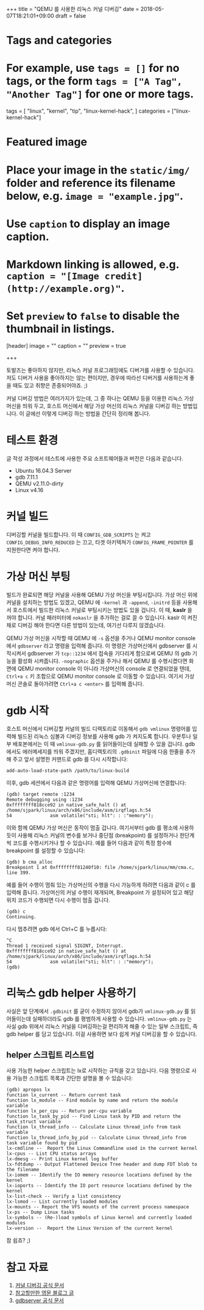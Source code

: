 +++
title = "QEMU 를 사용한 리눅스 커널 디버깅"
date = 2018-05-07T18:21:01+09:00
draft = false

# Tags and categories
# For example, use `tags = []` for no tags, or the form `tags = ["A Tag", "Another Tag"]` for one or more tags.
tags = [
	"linux",
	"kernel",
	"tip",
	"linux-kernel-hack",
	]
categories = ["linux-kernel-hack"]

# Featured image
# Place your image in the `static/img/` folder and reference its filename below, e.g. `image = "example.jpg"`.
# Use `caption` to display an image caption.
#   Markdown linking is allowed, e.g. `caption = "[Image credit](http://example.org)"`.
# Set `preview` to `false` to disable the thumbnail in listings.
[header]
image = ""
caption = ""
preview = true

+++

토발즈는 좋아하지 않지만, 리눅스 커널 프로그래밍에도 디버거를 사용할 수
있습니다.  저도 디버거 사용을 좋아하지는 않는 편이지만, 경우에 따라선 디버거를
사용하는게 좋을 때도 있고 취향은 존중되어야죠. ;)

커널 디버깅 방법은 여러가지가 있는데, 그 중 하나는 QEMU 등을 이용한 리눅스 가상
머신을 띄워 두고, 호스트 머신에서 해당 가상 머신의 리눅스 커널을 디버깅 하는
방법입니다.  이 글에선 이렇게 디버깅 하는 방법을 간단히 정리해 봅니다.


테스트 환경
===========

글 작성 과정에서 테스트에 사용한 주요 소프트웨어들과 버전은 다음과 같습니다.

- Ubuntu 16.04.3 Server
- gdb 7.11.1
- QEMU v2.11.0-dirty
- Linux v4.16


커널 빌드
=========

디버깅할 커널을 빌드합니다.  이 때 `CONFIG_GDB_SCRIPTS` 는 켜고
`CONFIG_DEBUG_INFO_REDUCED` 는 끄고, 타겟 아키텍쳐가 `CONFIG_FRAME_POINTER` 를
지원한다면 켜야 합니다.


가상 머신 부팅
==============

빌드가 완료되면 해당 커널을 사용해 QEMU 가상 머신을 부팅시킵니다.  가상 머신
위에 커널을 설치하는 방법도 있겠고, QEMU 에 `-kernel` 과 `-append`, `-initrd`
등을 사용해서 호스트에서 빌드한 리눅스 커널로 부팅시키는 방법도 있을 겁니다.
이 때, __kaslr__ 을 꺼야 합니다.  커널 패러미터에 `nokaslr` 을 추가하는 걸로 끌
수 있습니다.  kaslr 이 켜진 채로 디버깅 해야 한다면 다른 방법이 있는데, 여기선
다루지 않겠습니다.

QEMU 가상 머신을 시작할 때 QEMU 에 `-s` 옵션을 주거나 QEMU monitor console 에서
`gdbserver` 라고 명령을 입력해 줍니다.  이 명령은 가상머신에서 gdbserver 를
시작시켜서 gdbserver 가 `tcp::1234` 에서 접속을 기다리게 함으로써 QEMU 의 gdb
기능을 활성화 시켜줍니다.  `-nographic` 옵션을 주거나 해서 QEMU 를 수행시켰다면
화면에 QEMU monitor console 이 아니라 가상머신의 console 로 연결되었을 텐데,
`Ctrl+a c` 키 조합으로 QEMU monitor console 로 이동할 수 있습니다.  여기서
가상머신 콘솔로 돌아가려면 `Ctrl+a c <enter>` 를 입력해 줍니다.


gdb 시작
========

호스트 머신에서 디버깅할 커널의 빌드 디렉토리로 이동해서 `gdb vmlinux` 명령어를
입력해 빌드된 리눅스 심볼과 디버깅 정보를 사용해 gdb 가 켜지도록 합니다.
우분투나 일부 배포본에서는 이 때 `vmlinux-gdb.py` 를 읽어들이는데 실패할 수
있을 겁니다.  gdb 에서도 에러메세지를 띄워 주겠지만, 홈디렉토리의 `.gdbinit`
파일에 다음 한줄을 추가해 주고 앞서 설명한 커맨드로 gdb 를 다시 시작합니다:
```
add-auto-load-state-path /path/to/linux-build
```

이후, gdb 세션에서 다음과 같은 명령어를 입력해 QEMU 가상머신에 연결합니다:
```
(gdb) target remote :1234
Remote debugging using :1234
0xffffffff818cce92 in native_safe_halt () at /home/sjpark/linux/arch/x86/include/asm/irqflags.h:54
54              asm volatile("sti; hlt": : :"memory");
```

이와 함께 QEMU 가상 머신은 동작이 멈출 겁니다.  여기서부터 gdb 를 평소에
사용하듯이 사용해 리눅스 커널의 변수를 보거나 중단점 (breakpoint) 를 설정하거나
한단계씩 코드를 수행시키거나 할 수 있습니다.  예를 들어 다음과 같이 특정 함수에
breakpoint 를 설정할 수 있습니다:
```
(gdb) b cma_alloc
Breakpoint 1 at 0xffffffff81240f10: file /home/sjpark/linux/mm/cma.c, line 399.
```

예를 들어 수행이 멈춰 있는 가상머신의 수행을 다시 가능하게 하려면 다음과 같이 c
를 입력해 줍니다.  가상머신의 커널 수행이 재개되며, Breakpoint 가 설정되어 있고
해당 위치 코드가 수행되면 다시 수행이 멈출 겁니다.
```
(gdb) c
Continuing.
```

다시 멈추려면 gdb 에서 Ctrl+C 를 누릅시다:
```
^C
Thread 1 received signal SIGINT, Interrupt.
0xffffffff818cce92 in native_safe_halt () at /home/sjpark/linux/arch/x86/include/asm/irqflags.h:54
54              asm volatile("sti; hlt": : :"memory");
(gdb)
```


리눅스 gdb helper 사용하기
==========================

사실은 앞 단계에서 `.gdbinit` 를 굳이 수정하지 않아서 gdb가 `vmlinux-gdb.py` 를
읽어들이는데 실패하더라도 gdb 를 평범하게 사용할 수 있습니다.  `vmlinux-gdb.py`
는 사실 gdb 위에서 리눅스 커널을 디버깅하는걸 편리하게 해줄 수 있는 일부
스크립트, 즉 gdb helper 를 담고 있습니다.  이걸 사용하면 보다 쉽게 커널
디버깅을 할 수 있습니다.


helper 스크립트 리스트업
------------------------

사용 가능한 helper 스크립트는 lx로 시작하는 규칙을 갖고 있습니다.  다음
명령으로 사용 가능한 스크립트 목록과 간단한 설명을 볼 수 있습니다:
```
(gdb) apropos lx
function lx_current -- Return current task
function lx_module -- Find module by name and return the module variable
function lx_per_cpu -- Return per-cpu variable
function lx_task_by_pid -- Find Linux task by PID and return the task_struct variable
function lx_thread_info -- Calculate Linux thread_info from task variable
function lx_thread_info_by_pid -- Calculate Linux thread_info from task variable found by pid
lx-cmdline --  Report the Linux Commandline used in the current kernel
lx-cpus -- List CPU status arrays
lx-dmesg -- Print Linux kernel log buffer
lx-fdtdump -- Output Flattened Device Tree header and dump FDT blob to the filename
lx-iomem -- Identify the IO memory resource locations defined by the kernel
lx-ioports -- Identify the IO port resource locations defined by the kernel
lx-list-check -- Verify a list consistency
lx-lsmod -- List currently loaded modules
lx-mounts -- Report the VFS mounts of the current process namespace
lx-ps -- Dump Linux tasks
lx-symbols -- (Re-)load symbols of Linux kernel and currently loaded modules
lx-version --  Report the Linux Version of the current kernel
```


참 쉽죠? ;)


참고 자료
=========

1. [커널 디버깅 공식 문서](https://www.kernel.org/doc/html/v4.11/dev-tools/gdb-kernel-debugging.html)
2. [참고할만한 영문 블로그 글](http://www.alexlambert.com/2017/12/18/kernel-debugging-for-newbies.html)
3. [gdbserver 공식 문서](https://sourceware.org/gdb/onlinedocs/gdb/Server.html)
